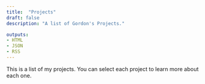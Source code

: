 ```yaml
---
title:  "Projects"
draft: false
description: "A list of Gordon's Projects."

outputs:
- HTML
- JSON
- RSS
---
```


This is a list of my projects. You can select each project to learn more about each one.